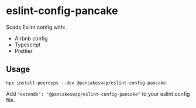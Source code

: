 # eslint-config-pancake

Scads Eslint config with:

- Airbnb config
- Typescript
- Prettier

## Usage

```
npx install-peerdeps --dev @pancakeswap/eslint-config-pancake
```

Add `"extends": "@pancakeswap/eslint-config-pancake"` to your eslint config file.
